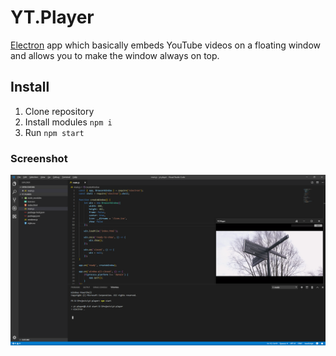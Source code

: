 # YT.Player
[Electron](https://electronjs.org/) app which basically embeds YouTube videos on a floating window and allows you to make the window always on top.

## Install
1. Clone repository
2. Install modules ```npm i```
3. Run ```npm start```

### Screenshot
![](screenshot.png?raw=true "YT.Player")
